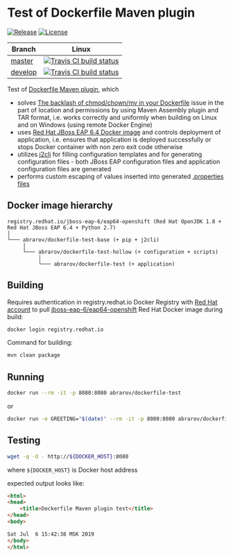 # Test of Dockerfile Maven plugin

[![Release](https://img.shields.io/github/release/mabrarov/dockerfile-test.svg)](https://github.com/mabrarov/dockerfile-test/releases/latest) [![License](https://img.shields.io/github/license/mabrarov/dockerfile-test)](https://github.com/mabrarov/dockerfile-test/tree/master/LICENSE)

Branch | Linux
-------|-------
[master](https://github.com/mabrarov/dockerfile-test/tree/master) | [![Travis CI build status](https://travis-ci.org/mabrarov/dockerfile-test.svg?branch=master)](https://travis-ci.org/mabrarov/dockerfile-test)
[develop](https://github.com/mabrarov/dockerfile-test/tree/develop) | [![Travis CI build status](https://travis-ci.org/mabrarov/dockerfile-test.svg?branch=develop)](https://travis-ci.org/mabrarov/dockerfile-test)

Test of [Dockerfile Maven plugin](https://github.com/spotify/dockerfile-maven), which

* solves [The backlash of chmod/chown/mv in your Dockerfile](https://medium.com/@lmakarov/the-backlash-of-chmod-chown-mv-in-your-dockerfile-f12fe08c0b55) 
  issue in the part of location and permissions by using Maven Assembly plugin and TAR format, i.e. works correctly and
  uniformly when building on Linux and on Windows (using remote Docker Engine)
* uses [Red Hat JBoss EAP 6.4 Docker image](https://access.redhat.com/containers/#/registry.access.redhat.com/jboss-eap-6/eap64-openshift)
  and controls deployment of application, i.e. ensures that application is deployed successfully or stops 
  Docker container with non zero exit code otherwise
* utilizes [j2cli](https://github.com/kolypto/j2cli) for filling configuration templates and for generating 
  configuration files - both JBoss EAP configuration files and application configuration files are generated
* performs custom escaping of values inserted into generated [.properties files](https://en.wikipedia.org/wiki/.properties)

## Docker image hierarchy

```text
registry.redhat.io/jboss-eap-6/eap64-openshift (Red Hat OpenJDK 1.8 + Red Hat JBoss EAP 6.4 + Python 2.7)
│
└─── abrarov/dockerfile-test-base (+ pip + j2cli)
     │
     └─── abrarov/dockerfile-test-hollow (+ configuration + scripts)
          │
          └─── abrarov/dockerfile-test (+ application)
```

## Building

Requires authentication in registry.redhat.io Docker Registry with [Red Hat account](https://www.redhat.com/wapps/ugc/register.html) 
to pull 
[jboss-eap-6/eap64-openshift](https://access.redhat.com/containers/#/registry.access.redhat.com/jboss-eap-6/eap64-openshift) 
Red Hat Docker image during build:

```bash
docker login registry.redhat.io
```

Command for building:

```bash
mvn clean package
```

## Running

```bash
docker run --rm -it -p 8080:8080 abrarov/dockerfile-test
```

or 

```bash
docker run -e GREETING="$(date)" --rm -it -p 8080:8080 abrarov/dockerfile-test
```

## Testing

```bash
wget -q -O - http://${DOCKER_HOST}:8080
```

where `${DOCKER_HOST}` is Docker host address

expected output looks like:

```html
<html>
<head>
    <title>Dockerfile Maven plugin test</title>
</head>
<body>

Sat Jul  6 15:42:38 MSK 2019
</body>
</html>
``` 